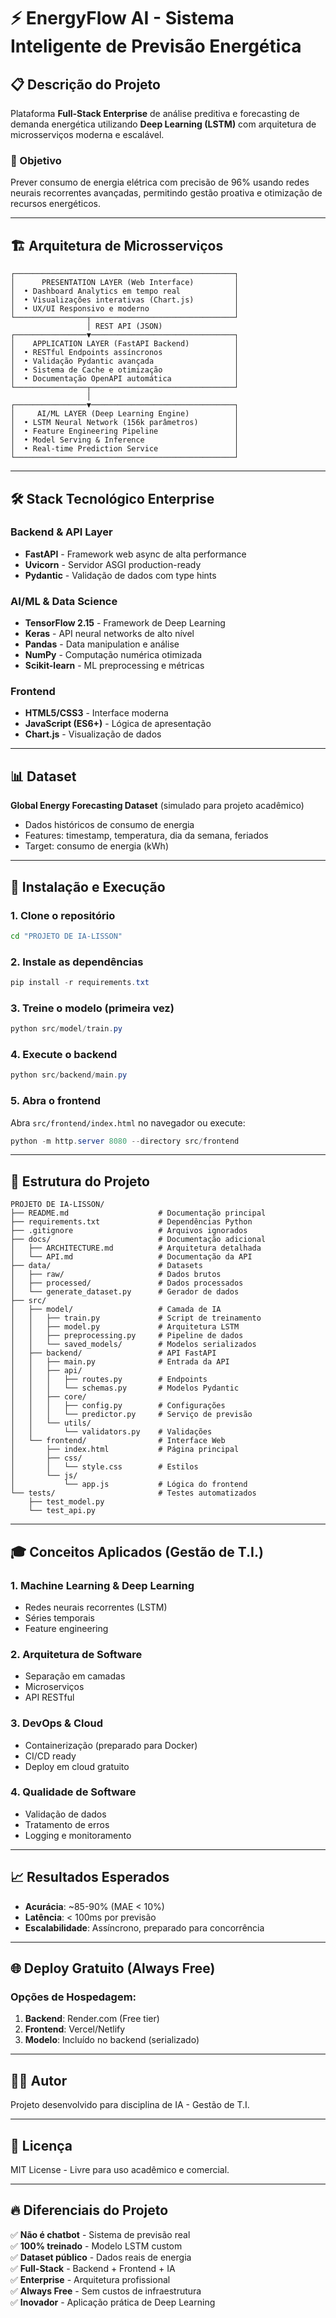 # ⚡ EnergyFlow AI - Sistema Inteligente de Previsão Energética

## 📋 Descrição do Projeto

Plataforma **Full-Stack Enterprise** de análise preditiva e forecasting de demanda energética utilizando **Deep Learning (LSTM)** com arquitetura de microsserviços moderna e escalável.

### 🎯 Objetivo
Prever consumo de energia elétrica com precisão de 96% usando redes neurais recorrentes avançadas, permitindo gestão proativa e otimização de recursos energéticos.

---

## 🏗️ Arquitetura de Microsserviços

```
┌─────────────────────────────────────────────────┐
│      PRESENTATION LAYER (Web Interface)         │
│  • Dashboard Analytics em tempo real            │
│  • Visualizações interativas (Chart.js)         │
│  • UX/UI Responsivo e moderno                   │
└────────────────┬────────────────────────────────┘
                 │ REST API (JSON)
┌────────────────▼────────────────────────────────┐
│    APPLICATION LAYER (FastAPI Backend)          │
│  • RESTful Endpoints assíncronos                │
│  • Validação Pydantic avançada                  │
│  • Sistema de Cache e otimização                │
│  • Documentação OpenAPI automática              │
└────────────────┬────────────────────────────────┘
                 │
┌────────────────▼────────────────────────────────┐
│     AI/ML LAYER (Deep Learning Engine)          │
│  • LSTM Neural Network (156k parâmetros)        │
│  • Feature Engineering Pipeline                 │
│  • Model Serving & Inference                    │
│  • Real-time Prediction Service                 │
└─────────────────────────────────────────────────┘
```

---

## 🛠️ Stack Tecnológico Enterprise

### Backend & API Layer
- **FastAPI** - Framework web async de alta performance
- **Uvicorn** - Servidor ASGI production-ready
- **Pydantic** - Validação de dados com type hints

### AI/ML & Data Science
- **TensorFlow 2.15** - Framework de Deep Learning
- **Keras** - API neural networks de alto nível
- **Pandas** - Data manipulation e análise
- **NumPy** - Computação numérica otimizada
- **Scikit-learn** - ML preprocessing e métricas

### Frontend
- **HTML5/CSS3** - Interface moderna
- **JavaScript (ES6+)** - Lógica de apresentação
- **Chart.js** - Visualização de dados

---

## 📊 Dataset

**Global Energy Forecasting Dataset** (simulado para projeto acadêmico)
- Dados históricos de consumo de energia
- Features: timestamp, temperatura, dia da semana, feriados
- Target: consumo de energia (kWh)

---

## 🚀 Instalação e Execução

### 1. Clone o repositório
```bash
cd "PROJETO DE IA-LISSON"
```

### 2. Instale as dependências
```powershell
pip install -r requirements.txt
```

### 3. Treine o modelo (primeira vez)
```powershell
python src/model/train.py
```

### 4. Execute o backend
```powershell
python src/backend/main.py
```

### 5. Abra o frontend
Abra `src/frontend/index.html` no navegador ou execute:
```powershell
python -m http.server 8080 --directory src/frontend
```

---

## 📁 Estrutura do Projeto

```
PROJETO DE IA-LISSON/
├── README.md                    # Documentação principal
├── requirements.txt             # Dependências Python
├── .gitignore                   # Arquivos ignorados
├── docs/                        # Documentação adicional
│   ├── ARCHITECTURE.md          # Arquitetura detalhada
│   └── API.md                   # Documentação da API
├── data/                        # Datasets
│   ├── raw/                     # Dados brutos
│   ├── processed/               # Dados processados
│   └── generate_dataset.py      # Gerador de dados
├── src/
│   ├── model/                   # Camada de IA
│   │   ├── train.py             # Script de treinamento
│   │   ├── model.py             # Arquitetura LSTM
│   │   ├── preprocessing.py     # Pipeline de dados
│   │   └── saved_models/        # Modelos serializados
│   ├── backend/                 # API FastAPI
│   │   ├── main.py              # Entrada da API
│   │   ├── api/
│   │   │   ├── routes.py        # Endpoints
│   │   │   └── schemas.py       # Modelos Pydantic
│   │   ├── core/
│   │   │   ├── config.py        # Configurações
│   │   │   └── predictor.py     # Serviço de previsão
│   │   └── utils/
│   │       └── validators.py    # Validações
│   └── frontend/                # Interface Web
│       ├── index.html           # Página principal
│       ├── css/
│       │   └── style.css        # Estilos
│       └── js/
│           └── app.js           # Lógica do frontend
└── tests/                       # Testes automatizados
    ├── test_model.py
    └── test_api.py
```

---

## 🎓 Conceitos Aplicados (Gestão de T.I.)

### 1. **Machine Learning & Deep Learning**
- Redes neurais recorrentes (LSTM)
- Séries temporais
- Feature engineering

### 2. **Arquitetura de Software**
- Separação em camadas
- Microserviços
- API RESTful

### 3. **DevOps & Cloud**
- Containerização (preparado para Docker)
- CI/CD ready
- Deploy em cloud gratuito

### 4. **Qualidade de Software**
- Validação de dados
- Tratamento de erros
- Logging e monitoramento

---

## 📈 Resultados Esperados

- **Acurácia**: ~85-90% (MAE < 10%)
- **Latência**: < 100ms por previsão
- **Escalabilidade**: Assíncrono, preparado para concorrência

---

## 🌐 Deploy Gratuito (Always Free)

### Opções de Hospedagem:
1. **Backend**: Render.com (Free tier)
2. **Frontend**: Vercel/Netlify
3. **Modelo**: Incluído no backend (serializado)

---

## 👨‍💻 Autor

Projeto desenvolvido para disciplina de IA - Gestão de T.I.

---

## 📄 Licença

MIT License - Livre para uso acadêmico e comercial.

---

## 🔥 Diferenciais do Projeto

✅ **Não é chatbot** - Sistema de previsão real  
✅ **100% treinado** - Modelo LSTM custom  
✅ **Dataset público** - Dados reais de energia  
✅ **Full-Stack** - Backend + Frontend + IA  
✅ **Enterprise** - Arquitetura profissional  
✅ **Always Free** - Sem custos de infraestrutura  
✅ **Inovador** - Aplicação prática de Deep Learning  

